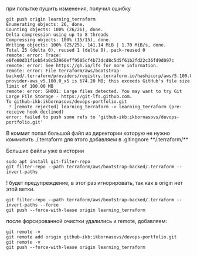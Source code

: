 при попытке пушить изменения, получил ошибку
```
git push origin learning_terraform
Enumerating objects: 26, done.
Counting objects: 100% (26/26), done.
Delta compression using up to 8 threads
Compressing objects: 100% (15/15), done.
Writing objects: 100% (25/25), 141.14 MiB | 1.70 MiB/s, done.
Total 25 (delta 0), reused 1 (delta 0), pack-reused 0
remote: error: Trace: e0fe00d31f1eb54a0c53960eff9505cf4b73dcd8c5d5f61b2fd22c36fd9d097c
remote: error: See https://gh.io/lfs for more information.
remote: error: File terraform/aws/bootstrap-backed/.terraform/providers/registry.terraform.io/hashicorp/aws/5.100.0/linux_amd64/terraform-provider-aws_v5.100.0_x5 is 674.20 MB; this exceeds GitHub's file size limit of 100.00 MB
remote: error: GH001: Large files detected. You may want to try Git Large File Storage - https://git-lfs.github.com.
To github-ikb:ikbornasovs/devops-portfolio.git
 ! [remote rejected] learning_terraform -> learning_terraform (pre-receive hook declined)
error: failed to push some refs to 'github-ikb:ikbornasovs/devops-portfolio.git'
```

В коммит попал большой файл из директории которую не нужно коммитить ./.terraform
для этого добавляем в .gitingnore
\*\*/.terraform/\*\*

Большие файлы уже в истории
```
sudo apt install git-filter-repo
git filter-repo --path terraform/aws/bootstrap-backed/.terraform --invert-paths
```
! будет предупреждение, в этот раз игнорировать, так как в origin нет этой ветки.
```
git filter-repo --path terraform/aws/bootstrap-backed/.terraform --invert-paths --force
git push --force-with-lease origin learning_terraform
```

после форсированной очистки удалились и remote, добавляем:
```
git remote -v
git remote add origin github-ikb:ikbornasovs/devops-portfolio.git
git remote -v
git push --force-with-lease origin learning_terraform
```
